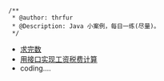 ```
/**
 * @author: thrfur
 * @Description: Java 小案例，每日一练(尽量)。
 */
```
- [求完数](src/perfectNumber.java)
- [用接口实现工资税费计算](src/incomeTax.java)
- coding....